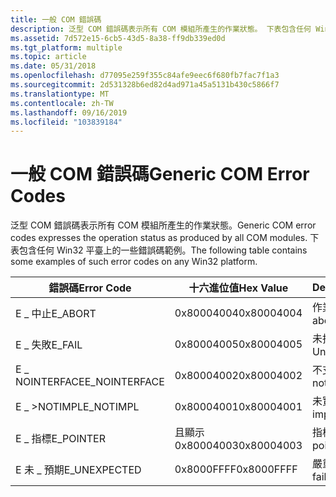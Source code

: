```yaml
---
title: 一般 COM 錯誤碼
description: 泛型 COM 錯誤碼表示所有 COM 模組所產生的作業狀態。 下表包含任何 Win32 平臺上的一些錯誤碼範例。
ms.assetid: 7d572e15-6cb5-43d5-8a38-ff9db339ed0d
ms.tgt_platform: multiple
ms.topic: article
ms.date: 05/31/2018
ms.openlocfilehash: d77095e259f355c84afe9eec6f680fb7fac7f1a3
ms.sourcegitcommit: 2d531328b6ed82d4ad971a45a5131b430c5866f7
ms.translationtype: MT
ms.contentlocale: zh-TW
ms.lasthandoff: 09/16/2019
ms.locfileid: "103839184"
---
```

# <a name="generic-com-error-codes"></a><span data-ttu-id="60ce5-104">一般 COM 錯誤碼</span><span class="sxs-lookup"><span data-stu-id="60ce5-104">Generic COM Error Codes</span></span>

<span data-ttu-id="60ce5-105">泛型 COM 錯誤碼表示所有 COM 模組所產生的作業狀態。</span><span class="sxs-lookup"><span data-stu-id="60ce5-105">Generic COM error codes expresses the operation status as produced by all COM modules.</span></span> <span data-ttu-id="60ce5-106">下表包含任何 Win32 平臺上的一些錯誤碼範例。</span><span class="sxs-lookup"><span data-stu-id="60ce5-106">The following table contains some examples of such error codes on any Win32 platform.</span></span>



| <span data-ttu-id="60ce5-107">錯誤碼</span><span class="sxs-lookup"><span data-stu-id="60ce5-107">Error Code</span></span>     | <span data-ttu-id="60ce5-108">十六進位值</span><span class="sxs-lookup"><span data-stu-id="60ce5-108">Hex Value</span></span>  | <span data-ttu-id="60ce5-109">Description</span><span class="sxs-lookup"><span data-stu-id="60ce5-109">Description</span></span>              |
|----------------|------------|--------------------------|
| <span data-ttu-id="60ce5-110">E \_ 中止</span><span class="sxs-lookup"><span data-stu-id="60ce5-110">E\_ABORT</span></span>       | <span data-ttu-id="60ce5-111">0x80004004</span><span class="sxs-lookup"><span data-stu-id="60ce5-111">0x80004004</span></span> | <span data-ttu-id="60ce5-112">作業已中止。</span><span class="sxs-lookup"><span data-stu-id="60ce5-112">Operation aborted.</span></span>       |
| <span data-ttu-id="60ce5-113">E \_ 失敗</span><span class="sxs-lookup"><span data-stu-id="60ce5-113">E\_FAIL</span></span>        | <span data-ttu-id="60ce5-114">0x80004005</span><span class="sxs-lookup"><span data-stu-id="60ce5-114">0x80004005</span></span> | <span data-ttu-id="60ce5-115">未指定的錯誤。</span><span class="sxs-lookup"><span data-stu-id="60ce5-115">Unspecified error.</span></span>       |
| <span data-ttu-id="60ce5-116">E \_ NOINTERFACE</span><span class="sxs-lookup"><span data-stu-id="60ce5-116">E\_NOINTERFACE</span></span> | <span data-ttu-id="60ce5-117">0x80004002</span><span class="sxs-lookup"><span data-stu-id="60ce5-117">0x80004002</span></span> | <span data-ttu-id="60ce5-118">不支援的介面。</span><span class="sxs-lookup"><span data-stu-id="60ce5-118">Interface not supported.</span></span> |
| <span data-ttu-id="60ce5-119">E \_ >NOTIMPL</span><span class="sxs-lookup"><span data-stu-id="60ce5-119">E\_NOTIMPL</span></span>     | <span data-ttu-id="60ce5-120">0x80004001</span><span class="sxs-lookup"><span data-stu-id="60ce5-120">0x80004001</span></span> | <span data-ttu-id="60ce5-121">未實作。</span><span class="sxs-lookup"><span data-stu-id="60ce5-121">Not implemented.</span></span>         |
| <span data-ttu-id="60ce5-122">E \_ 指標</span><span class="sxs-lookup"><span data-stu-id="60ce5-122">E\_POINTER</span></span>     | <span data-ttu-id="60ce5-123">且顯示0x80004003</span><span class="sxs-lookup"><span data-stu-id="60ce5-123">0x80004003</span></span> | <span data-ttu-id="60ce5-124">指標無效。</span><span class="sxs-lookup"><span data-stu-id="60ce5-124">Invalid pointer.</span></span>         |
| <span data-ttu-id="60ce5-125">E 未 \_ 預期</span><span class="sxs-lookup"><span data-stu-id="60ce5-125">E\_UNEXPECTED</span></span>  | <span data-ttu-id="60ce5-126">0x8000FFFF</span><span class="sxs-lookup"><span data-stu-id="60ce5-126">0x8000FFFF</span></span> | <span data-ttu-id="60ce5-127">嚴重失敗。</span><span class="sxs-lookup"><span data-stu-id="60ce5-127">Catastrophic failure.</span></span>    |



 

 

 





